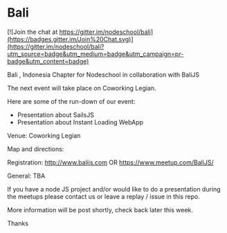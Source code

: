 # Bali

[![Join the chat at https://gitter.im/nodeschool/bali](https://badges.gitter.im/Join%20Chat.svg)](https://gitter.im/nodeschool/bali?utm_source=badge&utm_medium=badge&utm_campaign=pr-badge&utm_content=badge)

Bali , Indonesia Chapter for Nodeschool in collaboration with BaliJS

The next event will take place on Coworking Legian.

Here are some of the run-down of our event:
+ Presentation about SailsJS
+ Presentation about Instant Loading WebApp

Venue:
Coworking Legian

Map and directions:

Registration:
http://www.balijs.com
OR
https://www.meetup.com/BaliJS/

General:
TBA

If you have a node JS project and/or would like to do a presentation during the meetups please contact us or leave a replay / issue in this repo.

More information will be post shortly, check back later this week.

Thanks

